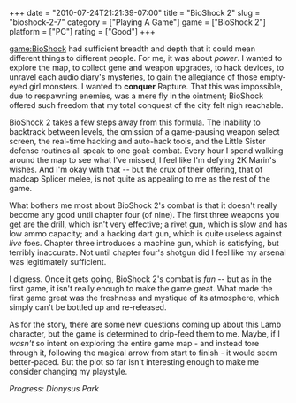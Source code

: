 +++
date = "2010-07-24T21:21:39-07:00"
title = "BioShock 2"
slug = "bioshock-2-7"
category = ["Playing A Game"]
game = ["BioShock 2"]
platform = ["PC"]
rating = ["Good"]
+++

<game:BioShock> had sufficient breadth and depth that it could mean different things to different people.  For me, it was about <i>power</i>.  I wanted to explore the map, to collect gene and weapon upgrades, to hack devices, to unravel each audio diary's mysteries, to gain the allegiance of those empty-eyed girl monsters.  I wanted to <b>conquer</b> Rapture.  That this was impossible, due to respawning enemies, was a mere fly in the ointment; BioShock offered such freedom that my total conquest of the city felt nigh reachable.

BioShock 2 takes a few steps away from this formula.  The inability to backtrack between levels, the omission of a game-pausing weapon select screen, the real-time hacking and auto-hack tools, and the Little Sister defense routines all speak to one goal: combat.  Every hour I spend walking around the map to see what I've missed, I feel like I'm defying 2K Marin's wishes.  And I'm okay with that -- but the crux of their offering, that of madcap Splicer melee, is not quite as appealing to me as the rest of the game.

What bothers me most about BioShock 2's combat is that it doesn't really become any good until chapter four (of nine).  The first three weapons you get are the drill, which isn't very effective; a rivet gun, which is slow and has low ammo capacity; and a hacking dart gun, which is quite useless against <i>live</i> foes.  Chapter three introduces a machine gun, which is satisfying, but terribly inaccurate.  Not until chapter four's shotgun did I feel like my arsenal was legitimately sufficient.

I digress.  Once it gets going, BioShock 2's combat is <i>fun</i> -- but as in the first game, it isn't really enough to make the game great.  What made the first game great was the freshness and mystique of its atmosphere, which simply can't be bottled up and re-released.

As for the story, there are some new questions coming up about this Lamb character, but the game is determined to drip-feed them to me.  Maybe, if I <i>wasn't</i> so intent on exploring the entire game map - and instead tore through it, following the magical arrow from start to finish - it would seem better-paced.  But the plot so far isn't interesting enough to make me consider changing my playstyle.

<i>Progress: Dionysus Park</i>